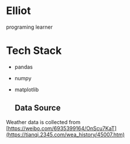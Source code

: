 # Elliot
programing learner

# Tech Stack
- pandas
- numpy
- matplotlib

  ## Data Source
Weather data is collected from [https://weibo.com/6935399164/OnScu7KaT](https://tianqi.2345.com/wea_history/45007.htm)
